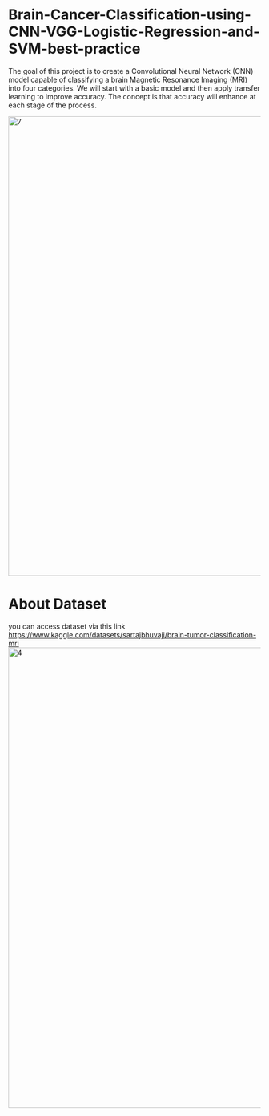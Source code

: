 # Brain-Cancer-Classification-using-CNN-VGG-Logistic-Regression-and-SVM-best-practice
 The goal of this project is to create a Convolutional Neural Network (CNN) model capable of classifying a brain Magnetic Resonance Imaging (MRI) into four categories. We will start with a basic model and then apply transfer learning to improve accuracy. The concept is that accuracy will enhance at each stage of the process.

<img width="917" alt="7" src="https://github.com/Maryamlaouina/Brain-Cancer-Classification-using-CNN-VGG-Logistic-Regression-and-SVM-best-practice/assets/103520731/07840337-5f03-45fd-b913-093093714ca4">

# About Dataset
you can access dataset via this link https://www.kaggle.com/datasets/sartajbhuvaji/brain-tumor-classification-mri
<img width="919" alt="4" src="https://github.com/Maryamlaouina/Brain-Cancer-Classification-using-CNN-VGG-Logistic-Regression-and-SVM-best-practice/assets/103520731/fd7fde3f-ed89-4c94-bddd-82474f770f77">
